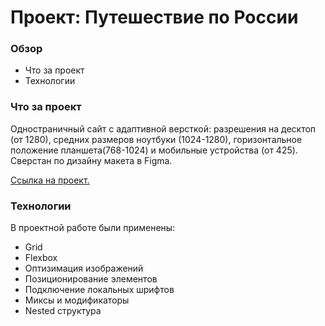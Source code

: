 # Проект: Путешествие по России

### Обзор

- Что за проект
- Технологии

### Что за проект

Одностраничный сайт с адаптивной версткой: разрешения на десктоп (от 1280), средних размеров ноутбуки (1024-1280), горизонтальное положение планшета(768-1024) и мобильные устройства (от 425). Сверстан по дизайну макета в Figma.

[Ссылка на проект.](https://laylaroad.github.io/russian-travel-bootcamp/)

### Технологии

В проектной работе были применены:

- Grid
- Flexbox
- Оптизимация изображений
- Позиционирование элементов
- Подключение локальных шрифтов
- Миксы и модификаторы
- Nested структура
